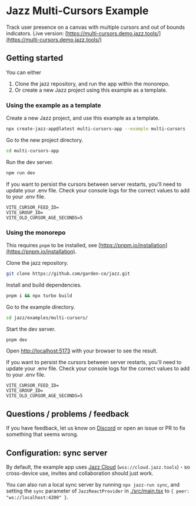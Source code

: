# Jazz Multi-Cursors Example

Track user presence on a canvas with multiple cursors and out of bounds indicators.
Live version: [https://multi-cursors.demo.jazz.tools/](https://multi-cursors.demo.jazz.tools/)

## Getting started

You can either

1. Clone the jazz repository, and run the app within the monorepo.
2. Or create a new Jazz project using this example as a template.

### Using the example as a template

Create a new Jazz project, and use this example as a template.

```bash
npx create-jazz-app@latest multi-cursors-app --example multi-cursors
```

Go to the new project directory.

```bash
cd multi-cursors-app
```

Run the dev server.

```bash
npm run dev
```

If you want to persist the cursors between server restarts, you'll need to update your .env file. Check your console logs for the correct values to add to your .env file.

```
VITE_CURSOR_FEED_ID=
VITE_GROUP_ID=
VITE_OLD_CURSOR_AGE_SECONDS=5
```

### Using the monorepo

This requires `pnpm` to be installed, see [https://pnpm.io/installation](https://pnpm.io/installation).

Clone the jazz repository.

```bash
git clone https://github.com/garden-co/jazz.git
```

Install and build dependencies.

```bash
pnpm i && npx turbo build
```

Go to the example directory.

```bash
cd jazz/examples/multi-cursors/
```

Start the dev server.

```bash
pnpm dev
```

Open [http://localhost:5173](http://localhost:5173) with your browser to see the result.

If you want to persist the cursors between server restarts, you'll need to update your .env file. Check your console logs for the correct values to add to your .env file.

```
VITE_CURSOR_FEED_ID=
VITE_GROUP_ID=
VITE_OLD_CURSOR_AGE_SECONDS=5
```

## Questions / problems / feedback

If you have feedback, let us know on [Discord](https://discord.gg/utDMjHYg42) or open an issue or PR to fix something that seems wrong.

## Configuration: sync server

By default, the example app uses [Jazz Cloud](https://jazz.tools/cloud) (`wss://cloud.jazz.tools`) - so cross-device use, invites and collaboration should just work.

You can also run a local sync server by running `npx jazz-run sync`, and setting the `sync` parameter of `JazzReactProvider` in [./src/main.tsx](./src/main.tsx) to `{ peer: "ws://localhost:4200" }`.
